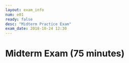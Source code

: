 ```yaml
---
layout: exam_info
num: e01
ready: false
desc: "Midterm Practice Exam"
exam_date: 2018-10-24 12:30
---
```


# Midterm Exam (75 minutes)

